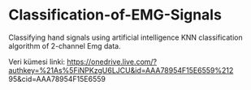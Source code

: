 # Classification-of-EMG-Signals
Classifying hand signals using artificial intelligence KNN classification algorithm of 2-channel Emg data.

Veri kümesi linki: https://onedrive.live.com/?authkey=%21As%5FiNPKzgU6LJCU&id=AAA78954F15E6559%212 95&cid=AAA78954F15E6559

